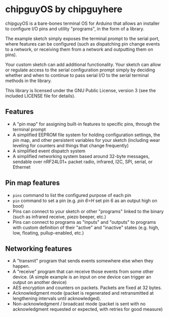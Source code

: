 # chipguyOS by chipguyhere

chipguyOS is a bare-bones terminal OS for Arduino that allows an installer to configure I/O pins and utility "programs", in the form of a library.

The example sketch simply exposes the terminal prompt to the serial port, where features can be configured (such as dispatching pin change events to a network, or receiving them from a network and outputting them on pins).

Your custom sketch can add additional functionality.  Your sketch can allow or regulate access to the serial configuration prompt simply by deciding whether and when to continue to pass serial I/O to the serial terminal methods in the library.

This library is licensed under the GNU Public License, version 3 (see the included LICENSE file for details).

## Features

* A "pin map" for assigning built-in features to specific pins, through the terminal prompt
* A simplified EEPROM file system for holding configuration settings, the pin map, and other persistent variables for your sketch (including wear leveling for counters and things that change frequently)
* A simplified event dispatch system
* A simplified networking system based around 32-byte messages, sendable over nRF24L01+ packet radio, infrared, I2C, SPI, serial, or Ethernet

## Pin map features
* ```pins``` command to list the configured purpose of each pin
* ```pin``` command to set a pin (e.g. _pin 6=H_ set pin 6 as an output high on boot)
* Pins can connect to your sketch or other "programs" linked to the binary (such as infrared receive, piezo beeper, etc.)
* Pins can connect to programs as "inputs" and "outputs" to programs with custom definition of their "active" and "inactive" states (e.g. high, low, floating, pullup-enabled, etc.)

## Networking features
* A "transmit" program that sends events somewhere else when they happen.
* A "receive" program that can receive those events from some other device.  (A simple example is an input on one device can trigger an output on another device)
* AES encryption and counters on packets.  Packets are fixed at 32 bytes.
* Acknowledgment mode (packet is regenerated and retransmitted at lengthening intervals until acknowledged).
* Non-acknowledgment / broadcast mode (packet is sent with no acknowledgment requested or expected, with retries for good measure)
